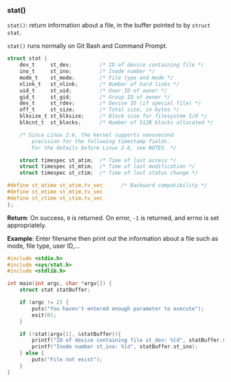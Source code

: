 ### stat()

``stat()``: return information about a file, in the buffer pointed to by ``struct stat``.

``stat()`` runs normally on Git Bash and Command Prompt.

```c
struct stat {
    dev_t     st_dev;         /* ID of device containing file */
    ino_t     st_ino;         /* Inode number */
    mode_t    st_mode;        /* File type and mode */
    nlink_t   st_nlink;       /* Number of hard links */
    uid_t     st_uid;         /* User ID of owner */
    gid_t     st_gid;         /* Group ID of owner */
    dev_t     st_rdev;        /* Device ID (if special file) */
    off_t     st_size;        /* Total size, in bytes */
    blksize_t st_blksize;     /* Block size for filesystem I/O */
    blkcnt_t  st_blocks;      /* Number of 512B blocks allocated */

    /* Since Linux 2.6, the kernel supports nanosecond
        precision for the following timestamp fields.
        For the details before Linux 2.6, see NOTES. */

    struct timespec st_atim;  /* Time of last access */
    struct timespec st_mtim;  /* Time of last modification */
    struct timespec st_ctim;  /* Time of last status change */

#define st_atime st_atim.tv_sec      /* Backward compatibility */
#define st_mtime st_mtim.tv_sec
#define st_ctime st_ctim.tv_sec
};
```

**Return**: On success, ``0`` is returned.  On error, ``-1`` is returned, and errno is set appropriately.

**Example**: Enter filename then print out the information about a file such as inode, file type, user ID,...

```c
#include <stdio.h>
#include <sys/stat.h>
#include <stdlib.h>

int main(int argc, char *argv[]) {
	struct stat statBuffer;

	if (argc != 2) {
		puts("You haven't entered enough parameter to execute");
		exit(0);
	}

	if (!stat(argv[1], &statBuffer)){
		printf("ID of device containing file st_dev: %ld", statBuffer.st_dev);
		printf("Inode number st_ino: %ld", statBuffer.st_ino);
	} else {
		puts("File not exist");
	}
}	
```